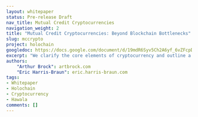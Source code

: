 ```yaml
---
layout: whitepaper
status: Pre-release Draft
nav_title: Mutual Credit Cryptocurrencies
navigation_weight: 2
title: "Mutual Credit Cryptocurrencies: Beyond Blockchain Bottlenecks"
slug: mccrypto
project: holochain
googledoc: https://docs.google.com/document/d/19mdR6Syv5Ch2A6yf_6vZFcpDz0WWCyiYliKXa-k8rkI/edit?usp=sharing
excerpt: "We clarify the core elements of cryptocurrency and outline a different approach to designing such currencies rooted in biomimicry. We distinguish efficiencies of distributing process as a foundation for decentralized data and decision-making; then illustrate an implementation of a currency using these principles to bring a centuries old practice into the digital era. We address a basic vulnerability showing how these design principles can be deployed on a large scale. Finally, we confront social challenges involved in managing crypto systems."
authors:
    "Arthur Brock": artbrock.com
    "Eric Harris-Braun": eric.harris-braun.com
tags:
- Whitepaper
- Holochain
- Cryptocurrency
- Hawala
comments: []
---
```

